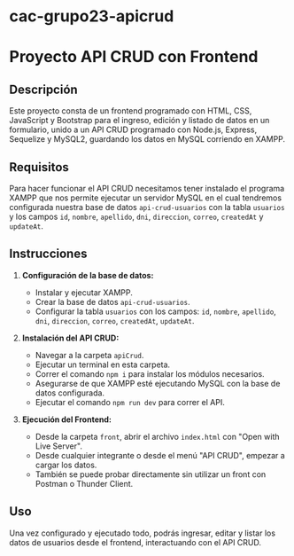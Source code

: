 # cac-grupo23-apicrud

# Proyecto API CRUD con Frontend

## Descripción

Este proyecto consta de un frontend programado con HTML, CSS, JavaScript y Bootstrap para el ingreso, edición y listado de datos en un formulario, unido a un API CRUD programado con Node.js, Express, Sequelize y MySQL2, guardando los datos en MySQL corriendo en XAMPP.

## Requisitos

Para hacer funcionar el API CRUD necesitamos tener instalado el programa XAMPP que nos permite ejecutar un servidor MySQL en el cual tendremos configurada nuestra base de datos `api-crud-usuarios` con la tabla `usuarios` y los campos `id`, `nombre`, `apellido`, `dni`, `direccion`, `correo`, `createdAt` y `updateAt`.

## Instrucciones

1. **Configuración de la base de datos:**
   - Instalar y ejecutar XAMPP.
   - Crear la base de datos `api-crud-usuarios`.
   - Configurar la tabla `usuarios` con los campos: `id`, `nombre`, `apellido`, `dni`, `direccion`, `correo`, `createdAt`, `updateAt`.

2. **Instalación del API CRUD:**
   - Navegar a la carpeta `apiCrud`.
   - Ejecutar un terminal en esta carpeta.
   - Correr el comando `npm i` para instalar los módulos necesarios.
   - Asegurarse de que XAMPP esté ejecutando MySQL con la base de datos configurada.
   - Ejecutar el comando `npm run dev` para correr el API.

3. **Ejecución del Frontend:**
   - Desde la carpeta `front`, abrir el archivo `index.html` con "Open with Live Server".
   - Desde cualquier integrante o desde el menú "API CRUD", empezar a cargar los datos.
   - También se puede probar directamente sin utilizar un front con Postman o Thunder Client.

## Uso

Una vez configurado y ejecutado todo, podrás ingresar, editar y listar los datos de usuarios desde el frontend, interactuando con el API CRUD.

